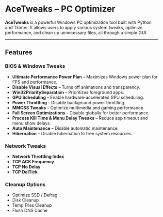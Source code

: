 # AceTweaks – PC Optimizer

**AceTweaks** is a powerful Windows PC optimization tool built with Python and Tkinter. It allows users to apply various system tweaks, optimize performance, and clean up unnecessary files, all through a simple GUI.  

---

## **Features**

### BIOS & Windows Tweaks
- **Ultimate Performance Power Plan** – Maximizes Windows power plan for FPS and performance.
- **Disable Visual Effects** – Turns off animations and transparency.
- **Win32PrioritySeparation** – Prioritizes foreground apps.
- **GPU Scheduling** – Enable hardware-accelerated GPU scheduling.
- **Power Throttling** – Disable background power throttling.
- **MMCSS Tweaks** – Optimize multimedia and gaming performance.
- **Full Screen Optimizations** – Disable globally for better performance.
- **Process Kill Time & Menu Delay Tweaks** – Reduce app timeout and menu show delays.
- **Auto Maintenance** – Disable automatic maintenance.
- **Hibernation** – Disable hibernation to free system resources.

### Network Tweaks
- **Network Throttling Index**
- **TCP ACK Frequency**
- **TCP No Delay**
- **TCP DelTick**

### Cleanup Options
- Optimize SSD / Defrag
- Disk Cleanup
- Temp Files Cleanup
- Flush DNS Cache
